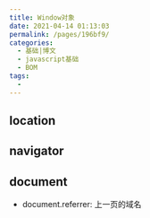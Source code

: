 ```yaml
---
title: Window对象
date: 2021-04-14 01:13:03
permalink: /pages/196bf9/
categories:
  - 基础|博文
  - javascript基础
  - BOM
tags:
  -
---
```


## location

## navigator

## document
+ document.referrer: 上一页的域名